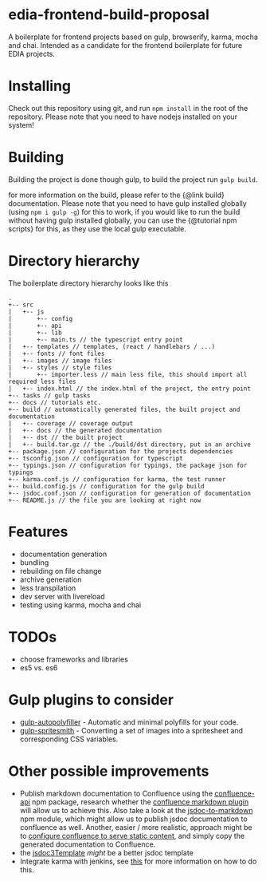 # edia-frontend-build-proposal
A boilerplate for frontend projects based on gulp, browserify, karma, mocha and chai. Intended as a candidate for the frontend boilerplate for future EDIA projects.

# Installing
Check out this repository using git, and run ```npm install``` in the root of the repository.
Please note that you need to have nodejs installed on your system!

# Building
Building the project is done though gulp, to build the project run ```gulp build```.

for more information on the build, please refer to the {@link build} documentation.
Please note that you need to have gulp installed globally (using ```npm i gulp -g```) for this to work,
if you would like to run the build without having gulp installed globally, you can use the {@tutorial npm scripts} for this, as they use the local gulp executable.

# Directory hierarchy
The boilerplate directory hierarchy looks like this

```
.
+-- src
|   +-- js
|       +-- config
|       +-- api
|       +-- lib
|       +-- main.ts // the typescript entry point
|   +-- templates // templates, (react / handlebars / ...)
|   +-- fonts // font files
|   +-- images // image files
|   +-- styles // style files
|       +-- importer.less // main less file, this should import all required less files
|   +-- index.html // the index.html of the project, the entry point 
+-- tasks // gulp tasks
+-- docs // tutorials etc.
+-- build // automatically generated files, the built project and documentation
|   +-- coverage // coverage output
|   +-- docs // the generated documentation
|   +-- dst // the built project
|   +-- build.tar.gz // the ./build/dst directory, put in an archive
+-- package.json // configuration for the projects dependencies
+-- tsconfig.json // configuration for typescript
+-- typings.json // configuration for typings, the package json for typings
+-- karma.conf.js // configuration for karma, the test runner
+-- build.config.js // configuration for the gulp build
+-- jsdoc.conf.json // configuration for generation of documentation
+-- README.js // the file you are looking at right now
```


# Features
 - documentation generation
 - bundling
 - rebuilding on file change
 - archive generation
 - less transpilation
 - dev server with livereload
 - testing using karma, mocha and chai
  
# TODOs
  - choose frameworks and libraries
  - es5 vs. es6
  
# Gulp plugins to consider
  - [gulp-autopolyfiller](https://github.com/azproduction/gulp-autopolyfiller) - Automatic and minimal polyfills for your code.
  - [gulp-spritesmith](https://github.com/otouto/gulp-spritesmith) - Converting a set of images into a spritesheet and corresponding CSS variables.
  
# Other possible improvements
 - Publish markdown documentation to Confluence using the [confluence-api](https://www.npmjs.com/package/confluence-api) npm package, research whether the [confluence markdown plugin](https://marketplace.atlassian.com/plugins/org.swift.confluence.markdown/server/overview)  will allow us to achieve this. 
   Also take a look at the [jsdoc-to-markdown](https://www.npmjs.com/package/jsdoc-to-markdown) npm module, which might allow us to publish jsdoc documentation to confluence as well.
   Another, easier / more realistic, approach might be to [configure confluence to serve static content](https://confluence.atlassian.com/display/CONFKB/How+to+Use+Confluence+to+Serve+Static+Content), and simply copy the generated documentation to Confluence.
 - the [jsdoc3Template](https://github.com/danyg/jsdoc3Template/wiki#screenshots) *might* be a better jsdoc template
 - Integrate karma with jenkins, see [this](https://karma-runner.github.io/0.8/plus/Jenkins-CI.html) for more information on how to do this. 